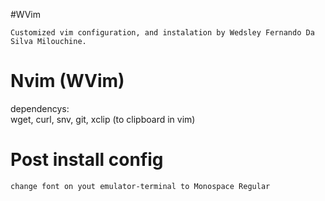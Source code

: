 #WVim

    Customized vim configuration, and instalation by Wedsley Fernando Da Silva Milouchine. 
    

# Nvim (WVim) 

dependencys:  
    wget, curl, snv, git, xclip (to clipboard in vim)

# Post install config

    change font on yout emulator-terminal to Monospace Regular




